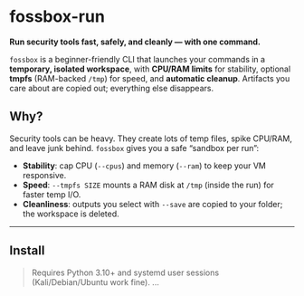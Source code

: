 # fossbox-run

**Run security tools fast, safely, and cleanly — with one command.**

`fossbox` is a beginner-friendly CLI that launches your commands in a **temporary, isolated workspace**, with **CPU/RAM limits** for stability, optional **tmpfs** (RAM-backed `/tmp`) for speed, and **automatic cleanup**. Artifacts you care about are copied out; everything else disappears.

## Why?

Security tools can be heavy. They create lots of temp files, spike CPU/RAM, and leave junk behind. `fossbox` gives you a safe “sandbox per run”:

- **Stability**: cap CPU (`--cpus`) and memory (`--ram`) to keep your VM responsive.  
- **Speed**: `--tmpfs SIZE` mounts a RAM disk at `/tmp` (inside the run) for faster temp I/O.  
- **Cleanliness**: outputs you select with `--save` are copied to your folder; the workspace is deleted.

---

## Install

> Requires Python 3.10+ and systemd user sessions (Kali/Debian/Ubuntu work fine).
...